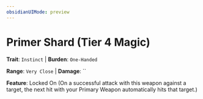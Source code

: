 ```yaml
---
obsidianUIMode: preview
---
```

# Primer Shard (Tier 4 Magic)

**Trait**: `Instinct` | **Burden**: `One-Handed`

**Range**: `Very Close` | **Damage**: ``

**Feature**: Locked On (On a successful attack with this weapon against a target, the next hit with your Primary Weapon automatically hits that target.)